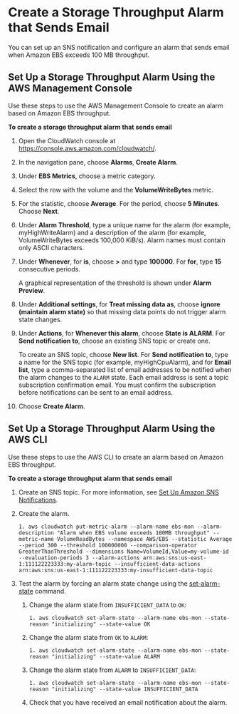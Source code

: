 # Create a Storage Throughput Alarm that Sends Email<a name="US_AlarmAtThresholdEBS"></a>

You can set up an SNS notification and configure an alarm that sends email when Amazon EBS exceeds 100 MB throughput\.

## Set Up a Storage Throughput Alarm Using the AWS Management Console<a name="storage-alarm-console"></a>

Use these steps to use the AWS Management Console to create an alarm based on Amazon EBS throughput\.

**To create a storage throughput alarm that sends email**

1. Open the CloudWatch console at [https://console\.aws\.amazon\.com/cloudwatch/](https://console.aws.amazon.com/cloudwatch/)\.

1. In the navigation pane, choose **Alarms**, **Create Alarm**\.

1. Under **EBS Metrics**, choose a metric category\.

1. Select the row with the volume and the **VolumeWriteBytes** metric\.

1. For the statistic, choose **Average**\. For the period, choose **5 Minutes**\. Choose **Next**\.

1. Under **Alarm Threshold**, type a unique name for the alarm \(for example, myHighWriteAlarm\) and a description of the alarm \(for example, VolumeWriteBytes exceeds 100,000 KiB/s\)\. Alarm names must contain only ASCII characters\.

1. Under **Whenever**, for **is**, choose **>** and type **100000**\. For **for**, type **15** consecutive periods\.

   A graphical representation of the threshold is shown under **Alarm Preview**\.

1. Under **Additional settings**, for **Treat missing data as**, choose **ignore \(maintain alarm state\)** so that missing data points do not trigger alarm state changes\.

1. Under **Actions**, for **Whenever this alarm**, choose **State is ALARM**\. For **Send notification to**, choose an existing SNS topic or create one\.

   To create an SNS topic, choose **New list**\. For **Send notification to**, type a name for the SNS topic \(for example, myHighCpuAlarm\), and for **Email list**, type a comma\-separated list of email addresses to be notified when the alarm changes to the `ALARM` state\. Each email address is sent a topic subscription confirmation email\. You must confirm the subscription before notifications can be sent to an email address\.

1. Choose **Create Alarm**\.

## Set Up a Storage Throughput Alarm Using the AWS CLI<a name="storage-alarm-cli"></a>

Use these steps to use the AWS CLI to create an alarm based on Amazon EBS throughput\.

**To create a storage throughput alarm that sends email**

1. Create an SNS topic\. For more information, see [Set Up Amazon SNS Notifications](US_SetupSNS.md)\.

1. Create the alarm\.

   ```
   1. aws cloudwatch put-metric-alarm --alarm-name ebs-mon --alarm-description "Alarm when EBS volume exceeds 100MB throughput" --metric-name VolumeReadBytes --namespace AWS/EBS --statistic Average --period 300 --threshold 100000000 --comparison-operator GreaterThanThreshold --dimensions Name=VolumeId,Value=my-volume-id --evaluation-periods 3 --alarm-actions arn:aws:sns:us-east-1:111122223333:my-alarm-topic --insufficient-data-actions arn:aws:sns:us-east-1:111122223333:my-insufficient-data-topic
   ```

1. Test the alarm by forcing an alarm state change using the [set\-alarm\-state](https://docs.aws.amazon.com/cli/latest/reference/cloudwatch/set-alarm-state.html) command\.

   1. Change the alarm state from `INSUFFICIENT_DATA` to `OK`:

      ```
      1. aws cloudwatch set-alarm-state --alarm-name ebs-mon --state-reason "initializing" --state-value OK
      ```

   1. Change the alarm state from `OK` to `ALARM`:

      ```
      1. aws cloudwatch set-alarm-state --alarm-name ebs-mon --state-reason "initializing" --state-value ALARM
      ```

   1. Change the alarm state from `ALARM` to `INSUFFICIENT_DATA`:

      ```
      1. aws cloudwatch set-alarm-state --alarm-name ebs-mon --state-reason "initializing" --state-value INSUFFICIENT_DATA
      ```

   1. Check that you have received an email notification about the alarm\.